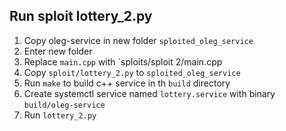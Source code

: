 ## Run sploit lottery_2.py

1. Copy oleg-service in new folder `sploited_oleg_service`
2. Enter new folder
3. Replace `main.cpp` with `sploits/sploit 2/main.cpp 
4. Copy `sploit/lottery_2.py` to `sploited_oleg_service`
5. Run `make` to build c++ service in th `build` directory
6. Create systemctl service named `lottery.service` with binary `build/oleg-service`
7. Run `lottery_2.py`
